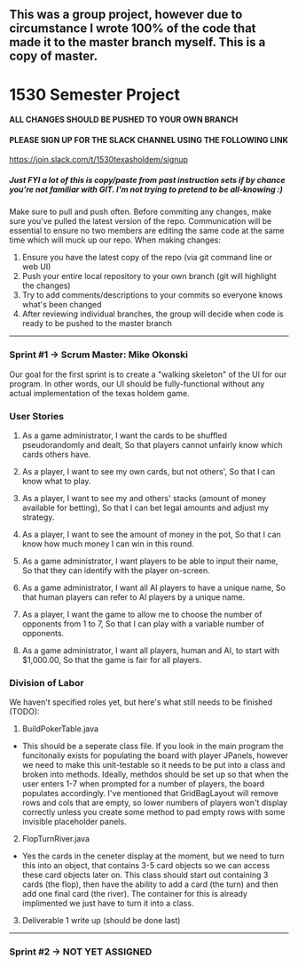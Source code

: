 ## This was a group project, however due to circumstance I wrote 100% of the code that made it to the master branch myself. This is a copy of master.

# 1530 Semester Project
#### ALL CHANGES SHOULD BE PUSHED TO YOUR OWN BRANCH
#### PLEASE SIGN UP FOR THE SLACK CHANNEL USING THE FOLLOWING LINK
https://join.slack.com/t/1530texasholdem/signup
##### Just FYI a lot of this is copy/paste from past instruction sets if by chance you're not familiar with GIT. I'm not trying to pretend to be all-knowing :)

Make sure to pull and push often. Before commiting any changes, make sure you've pulled the latest version of the repo. Communication will be essential to ensure no two members are editing the same code at the same time which will muck up our repo. When making changes:
1. Ensure you have the latest copy of the repo (via git command line or web UI)
2. Push your entire local repository to your own branch (git will highlight the changes)
3. Try to add comments/descriptions to your commits so everyone knows what's been changed
4. After reviewing individual branches, the group will decide when code is ready to be pushed to the master branch

___

### Sprint #1 -> Scrum Master: Mike Okonski

Our goal for the first sprint is to create a "walking skeleton" of the UI for our program. In other words, our UI should be fully-functional without any actual implementation of the texas holdem game.

### User Stories
1. As a game administrator,
I want the cards to be shuffled pseudorandomly and dealt,
So that players cannot unfairly know which cards others have.

1. As a player,
I want to see my own cards, but not others',
So that I can know what to play.

1. As a player,
I want to see my and others' stacks (amount of money available for betting),
So that I can bet legal amounts and adjust my strategy.

1. As a player,
I want to see the amount of money in the pot,
So that I can know how much money I can win in this round.

1. As a game administrator,
I want players to be able to input their name,
So that they can identify with the player on-screen.

1. As a game administrator,
I want all AI players to have a unique name,
So that human players can refer to AI players by a unique name.

1. As a player,
I want the game to allow me to choose the number of opponents from 1 to 7,
So that I can play with a variable number of opponents.

1. As a game administrator,
I want all players, human and AI, to start with $1,000.00,
So that the game is fair for all players.

### Division of Labor
We haven't specified roles yet, but here's what still needs to be finished (TODO):
1. BuildPokerTable.java
  - This should be a seperate class file. If you look in the main program the funcitonaliy exists for populating the board with player JPanels, however we need to make this unit-testable so it needs to be put into a class and broken into methods. Ideally, methdos should be set up so that when the user enters 1-7 when prompted for a number of players, the board populates accordingly. I've mentioned that GridBagLayout will remove rows and cols that are empty, so lower numbers of players won't display correctly unless you create some method to pad empty rows with some invisible placeholder panels.
2. FlopTurnRiver.java
  - Yes the cards in the ceneter display at the moment, but we need to turn this into an object, that contains 3-5 card objects so we can access these card objects later on. This class should start out containing 3 cards (the flop), then have the ability to add a card (the turn) and then add one final card (the river). The container for this is already implimented we just have to turn it into a class.
3. Deliverable 1 write up (should be done last)

___

### Sprint #2 -> NOT YET ASSIGNED
